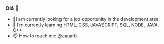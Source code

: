 ### Olá 👋

- 🔭I am currently looking for a job opportunity in the development area
- 🌱 I’m currently learning HTML, CSS, JAVASCRIPT, SQL, NODE, JAVA, C++
- 📫 How to reach me: @cauarb

